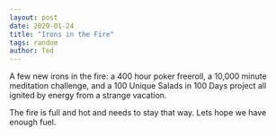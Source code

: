 ```yaml
---
layout: post
date: 2020-01-24
title: "Irons in the Fire"
tags: random
author: Ted
---
```


A few new irons in the fire: a 400 hour poker freeroll, a 10,000 minute meditation challenge, and a 100 Unique Salads in 100 Days project all ignited by energy from a strange vacation.

The fire is full and hot and needs to stay that way. Lets hope we have enough fuel.
